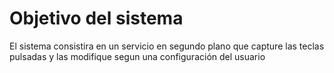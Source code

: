 # Objetivo del sistema

El sistema consistira en un servicio en segundo plano que capture las teclas pulsadas y las modifique segun una configuración del usuario
 